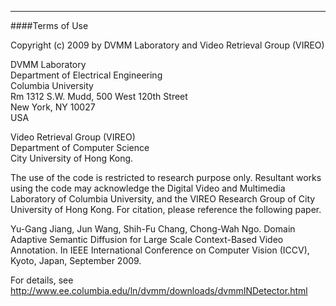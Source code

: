 ----
####Terms of Use

Copyright (c) 2009 by DVMM Laboratory and Video Retrieval Group (VIREO)

DVMM Laboratory</br>
Department of Electrical Engineering</br>
Columbia University</br>
Rm 1312 S.W. Mudd, 500 West 120th Street</br>
New York, NY 10027</br>
USA

Video Retrieval Group (VIREO)</br>
Department of Computer Science</br>
City University of Hong Kong. 


The use of the code is restricted to research purpose only. Resultant works using the code may acknowledge the Digital Video and Multimedia Laboratory of Columbia University, and the VIREO Research Group of City University of Hong Kong. For citation, please reference the following paper. 

Yu-Gang Jiang, Jun Wang, Shih-Fu Chang, Chong-Wah Ngo. Domain Adaptive Semantic Diffusion for Large Scale Context-Based Video Annotation. In IEEE International Conference on Computer Vision (ICCV), Kyoto, Japan, September 2009.

For details, see http://www.ee.columbia.edu/ln/dvmm/downloads/dvmmINDetector.html

